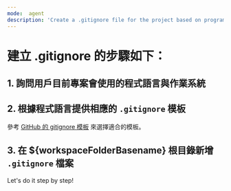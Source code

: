 ```yaml
---
mode:  agent
description: 'Create a .gitignore file for the project based on programming languages and operating systems used.'
---
```


# 建立 .gitignore 的步驟如下：

## 1. 詢問用戶目前專案會使用的程式語言與作業系統

## 2. 根據程式語言提供相應的 `.gitignore` 模板

參考 [GitHub 的 gitignore 模板](https://github.com/github/gitignore) 來選擇適合的模板。

## 3. 在 ${workspaceFolderBasename} 根目錄新增 `.gitignore` 檔案

Let's do it step by step!
